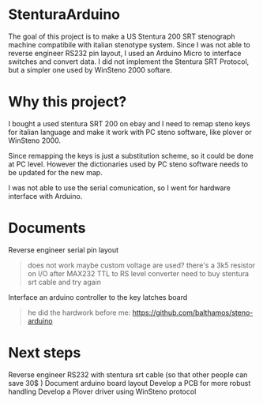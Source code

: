 # StenturaArduino

The goal of this project is to make a US Stentura 200 SRT stenograph machine compatibile with italian stenotype system.
Since I was not able to reverse engineer RS232 pin layout, I used an Arduino Micro to interface switches and convert data.
I did not implement the Stentura SRT Protocol, but a simpler one used by WinSteno 2000 softare.

# Why this project?

I bought a used stentura SRT 200 on ebay and I need to remap steno keys for italian language and make it work with PC steno software, like plover or WinSteno 2000.

Since remapping the keys is just a substitution scheme, so it could be done at PC level. However the dictionaries used by PC steno software needs to be updated for the new map. 

I was not able to use the serial comunication, so I went for hardware interface with Arduino.

# Documents

Reverse engineer serial pin layout
 > does not work maybe custom voltage are used?
 > there's a 3k5 resistor on I/O after MAX232 TTL to RS level converter
 > need to buy stentura srt cable and try again

Interface an arduino controller to the key latches board
 > he did the hardwork before me: https://github.com/balthamos/steno-arduino

# Next steps

Reverse engineer RS232 with stentura srt cable (so that other people can save 30$ )
Document arduino board layout 
Develop a PCB for more robust handling
Develop a Plover driver using WinSteno protocol 
